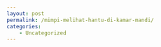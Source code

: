 ```yaml
---
layout: post
permalink: /mimpi-melihat-hantu-di-kamar-mandi/
categories:
    - Uncategorized
---
```


